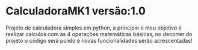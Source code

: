 # CalculadoraMK1 versão:1.0
 Projeto de calculadora simples em python, a princípio o meu objetivo é realizar calculos com as 4 operações matemáticas básicas, no decorrer do projeto o código será polido e novas funcionalidades serão acrescentadas!
